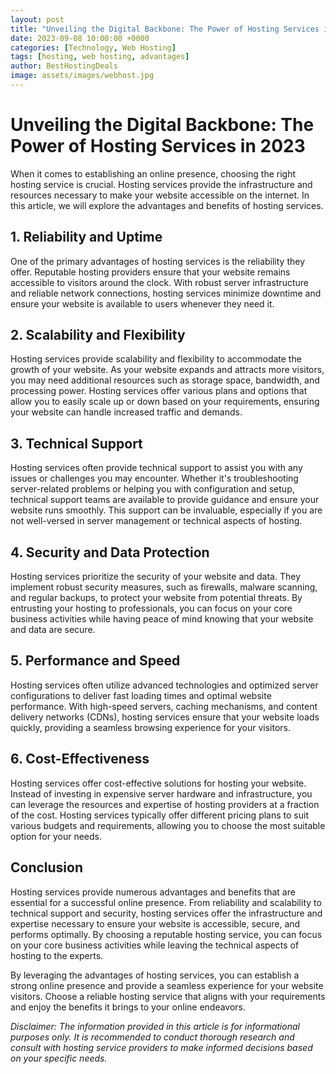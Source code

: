 ```yaml
---
layout: post
title: "Unveiling the Digital Backbone: The Power of Hosting Services in 2023"
date: 2023-09-08 10:00:00 +0000
categories: [Technology, Web Hosting]
tags: [hosting, web hosting, advantages]
author: BestHostingDeals
image: assets/images/webhost.jpg
---
```


# Unveiling the Digital Backbone: The Power of Hosting Services in 2023

When it comes to establishing an online presence, choosing the right hosting service is crucial. Hosting services provide the infrastructure and resources necessary to make your website accessible on the internet. In this article, we will explore the advantages and benefits of hosting services.

## 1. Reliability and Uptime

One of the primary advantages of hosting services is the reliability they offer. Reputable hosting providers ensure that your website remains accessible to visitors around the clock. With robust server infrastructure and reliable network connections, hosting services minimize downtime and ensure your website is available to users whenever they need it.

## 2. Scalability and Flexibility

Hosting services provide scalability and flexibility to accommodate the growth of your website. As your website expands and attracts more visitors, you may need additional resources such as storage space, bandwidth, and processing power. Hosting services offer various plans and options that allow you to easily scale up or down based on your requirements, ensuring your website can handle increased traffic and demands.

## 3. Technical Support

Hosting services often provide technical support to assist you with any issues or challenges you may encounter. Whether it's troubleshooting server-related problems or helping you with configuration and setup, technical support teams are available to provide guidance and ensure your website runs smoothly. This support can be invaluable, especially if you are not well-versed in server management or technical aspects of hosting.

## 4. Security and Data Protection

Hosting services prioritize the security of your website and data. They implement robust security measures, such as firewalls, malware scanning, and regular backups, to protect your website from potential threats. By entrusting your hosting to professionals, you can focus on your core business activities while having peace of mind knowing that your website and data are secure.

## 5. Performance and Speed

Hosting services often utilize advanced technologies and optimized server configurations to deliver fast loading times and optimal website performance. With high-speed servers, caching mechanisms, and content delivery networks (CDNs), hosting services ensure that your website loads quickly, providing a seamless browsing experience for your visitors.

## 6. Cost-Effectiveness

Hosting services offer cost-effective solutions for hosting your website. Instead of investing in expensive server hardware and infrastructure, you can leverage the resources and expertise of hosting providers at a fraction of the cost. Hosting services typically offer different pricing plans to suit various budgets and requirements, allowing you to choose the most suitable option for your needs.

## Conclusion

Hosting services provide numerous advantages and benefits that are essential for a successful online presence. From reliability and scalability to technical support and security, hosting services offer the infrastructure and expertise necessary to ensure your website is accessible, secure, and performs optimally. By choosing a reputable hosting service, you can focus on your core business activities while leaving the technical aspects of hosting to the experts.

By leveraging the advantages of hosting services, you can establish a strong online presence and provide a seamless experience for your website visitors. Choose a reliable hosting service that aligns with your requirements and enjoy the benefits it brings to your online endeavors.

*Disclaimer: The information provided in this article is for informational purposes only. It is recommended to conduct thorough research and consult with hosting service providers to make informed decisions based on your specific needs.*